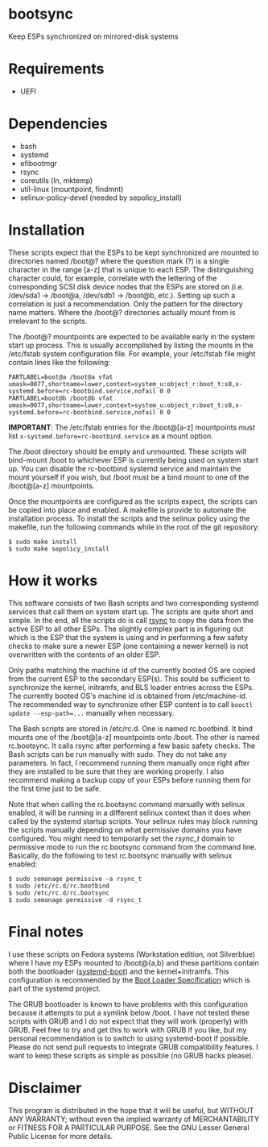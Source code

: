 # bootsync

Keep ESPs synchronized on mirrored-disk systems

# Requirements

- UEFI

# Dependencies

- bash
- systemd
- efibootmgr
- rsync
- coreutils (ln, mktemp)
- util-linux (mountpoint, findmnt)
- selinux-policy-devel (needed by sepolicy\_install)

# Installation

These scripts expect that the ESPs to be kept synchronized are mounted to directories named /boot@? where the question mark (?) is a single character in the range [a-z] that is unique to each ESP. The distinguishing character could, for example, correlate with the lettering of the corresponding SCSI disk device nodes that the ESPs are stored on (i.e. /dev/sda1 -> /boot@a, /dev/sdb1 -> /boot@b, etc.). Setting up such a correlation is just a recommendation. Only the pattern for the directory name matters. Where the /boot@? directories actually mount from is irrelevant to the scripts.

The /boot@? mountpoints are expected to be available early in the system start up process. This is usually accomplished by listing the mounts in the /etc/fstab system configuration file. For example, your /etc/fstab file might contain lines like the following:

    PARTLABEL=boot@a /boot@a vfat umask=0077,shortname=lower,context=system_u:object_r:boot_t:s0,x-systemd.before=rc-bootbind.service,nofail 0 0
    PARTLABEL=boot@b /boot@b vfat umask=0077,shortname=lower,context=system_u:object_r:boot_t:s0,x-systemd.before=rc-bootbind.service,nofail 0 0

**IMPORTANT**: The /etc/fstab entries for the /boot@[a-z] mountpoints *must* list `x-systemd.before=rc-bootbind.service` as a mount option.

The /boot directory should be empty and unmounted. These scripts will bind-mount /boot to whichever ESP is currently being used on system start up. You can disable the rc-bootbind systemd service and maintain the mount yourself if you wish, but /boot must be a bind mount to one of the /boot@[a-z] mountpoints.

Once the mountpoints are configured as the scripts expect, the scripts can be copied into place and enabled. A makefile is provide to automate the installation process. To install the scripts and the selinux policy using the makefile, run the following commands while in the root of the git repository:

    $ sudo make install
    $ sudo make sepolicy_install

# How it works

This software consists of two Bash scripts and two corresponding systemd services that call them on system start up. The scripts are quite short and simple. In the end, all the scripts do is call [rsync](https://en.wikipedia.org/wiki/Rsync) to copy the data from the active ESP to all other ESPs. The slightly complex part is in figuring out which is the ESP that the system is using and in performing a few safety checks to make sure a newer ESP (one containing a newer kernel) is not overwritten with the contents of an older ESP.

Only paths matching the machine id of the currently booted OS are copied from the current ESP to the secondary ESP(s). This sould be sufficient to synchronize the kernel, initramfs, and BLS loader entries across the ESPs. The currently booted OS's machine id is obtained from /etc/machine-id. The recommended way to synchronize other ESP content is to call `booctl update --esp-path=...` manually when necessary.

The Bash scripts are stored in /etc/rc.d. One is named rc.bootbind. It bind mounts one of the /boot@[a-z] mountpoints onto /boot. The other is named rc.bootsync. It calls rsync after performing a few basic safety checks. The Bash scripts can be run manually with sudo. They do not take any parameters. In fact, I recommend running them manually once right after they are installed to be sure that they are working properly. I also recommend making a backup copy of your ESPs before running them for the first time just to be safe.

Note that when calling the rc.bootsync command manually with selinux enabled, it will be running in a different selinux context than it does when called by the systemd startup scripts. Your selinux rules may block running the scripts manually depending on what permissive domains you have configured. You might need to temporarily set the *rsync\_t* domain to permissive mode to run the rc.bootsync command from the command line. Basically, do the following to test rc.bootsync manually with selinux enabled:

    $ sudo semanage permissive -a rsync_t
    $ sudo /etc/rc.d/rc.bootbind
    $ sudo /etc/rc.d/rc.bootsync
    $ sudo semanage permissive -d rsync_t

# Final notes

I use these scripts on Fedora systems (Workstation edition, not Silverblue) where I have my ESPs mounted to /boot@{a,b} and these partitions contain both the bootloader ([systemd-boot](https://www.freedesktop.org/wiki/Software/systemd/systemd-boot/)) and the kernel+initramfs. This configuration is recommended by the [Boot Loader Specification](https://systemd.io/BOOT_LOADER_SPECIFICATION/) which is part of the systemd project.

The GRUB bootloader is known to have problems with this configuration because it attempts to put a symlink below /boot. I have not tested these scripts with GRUB and I do not expect that they will work (properly) with GRUB. Feel free to try and get this to work with GRUB if you like, but my personal recommendation is to switch to using systemd-boot if possible. Please do not send pull requests to integrate GRUB compatibility features. I want to keep these scripts as simple as possible (no GRUB hacks please).

# Disclaimer

This program is distributed in the hope that it will be useful, but WITHOUT ANY WARRANTY; without even the implied warranty of MERCHANTABILITY or FITNESS FOR A PARTICULAR PURPOSE. See the GNU Lesser General Public License for more details.
